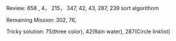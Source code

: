 Review: 658 , 4， 215， 347, 42, 43, 287, 239
sort algorithnm

Remaining Mission:  302, 76, 

Tricky solution: 75(three color), 42(Rain water), 287(Circle linklist)


